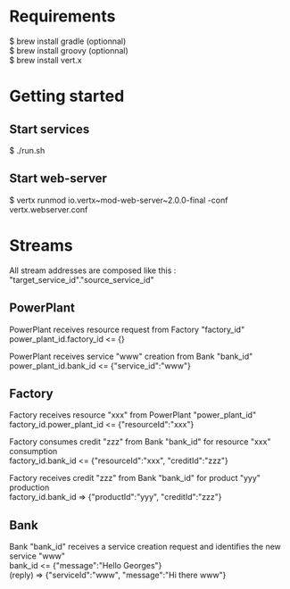 # Requirements

$ brew install gradle (optionnal)  
$ brew install groovy (optionnal)  
$ brew install vert.x  

# Getting started

## Start services
$ ./run.sh

## Start web-server
$ vertx runmod io.vertx~mod-web-server~2.0.0-final -conf vertx.webserver.conf

# Streams
All stream addresses are composed like this : "target_service_id"."source_service_id"

## PowerPlant
PowerPlant receives resource request from Factory "factory_id"  
power_plant_id.factory_id <= {}

PowerPlant receives service "www" creation from Bank "bank_id"
power_plant_id.bank_id <= {"service_id":"www"}

## Factory
Factory receives resource "xxx" from PowerPlant "power_plant_id"  
factory_id.power_plant_id <= {"resourceId":"xxx"}  
  
Factory consumes credit "zzz" from Bank "bank_id" for resource "xxx" consumption  
factory_id.bank_id <= {"resourceId":"xxx", "creditId":"zzz"}  
  
Factory receives credit "zzz" from Bank "bank_id" for product "yyy" production    
factory_id.bank_id => {"productId":"yyy", "creditId":"zzz"}  

## Bank
Bank "bank_id" receives a service creation request and identifies the new service "www"  
bank_id <= {"message":"Hello Georges"}  
(reply) => {"serviceId":"www", "message":"Hi there www"}  
